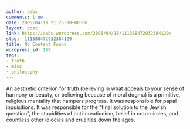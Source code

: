 ```yaml
---
author: aabs
comments: true
date: 2005-04-18 21:25:00+00:00
layout: post
link: https://aabs.wordpress.com/2005/04/18/111388472932384129/
slug: '111388472932384129'
title: No Content Found
wordpress_id: 189
tags:
- froth
- misc
- philosophy
---
```


An aesthetic criterion for truth (believing in what appeals to your sense of harmony or beauty, or believing because of moral dogma) is a primitive, religious mentality that hampers progress. It was responsible for papal inquisitions. It was responsible for the "final solution to the Jewish question", the stupidities of anti-creationism, belief in crop-circles, and countless other idiocies and cruelties down the ages.
